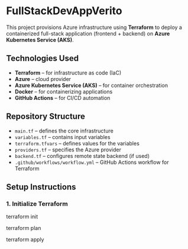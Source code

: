 # FullStackDevAppVerito

This project provisions Azure infrastructure using **Terraform** to deploy a containerized full-stack application (frontend + backend) on **Azure Kubernetes Service (AKS)**.

##  Technologies Used

- **Terraform** – for infrastructure as code (IaC)
- **Azure** – cloud provider
- **Azure Kubernetes Service (AKS)** – for container orchestration
- **Docker** – for containerizing applications
- **GitHub Actions** – for CI/CD automation

##  Repository Structure

- `main.tf` – defines the core infrastructure
- `variables.tf` – contains input variables
- `terraform.tfvars` – defines values for the variables
- `providers.tf` – specifies the Azure provider
- `backend.tf` – configures remote state backend (if used)
- `.github/workflows/workflow.yml` – GitHub Actions workflow for Terraform

##  Setup Instructions

### 1. **Initialize Terraform**
terraform init

terraform plan

terraform apply
